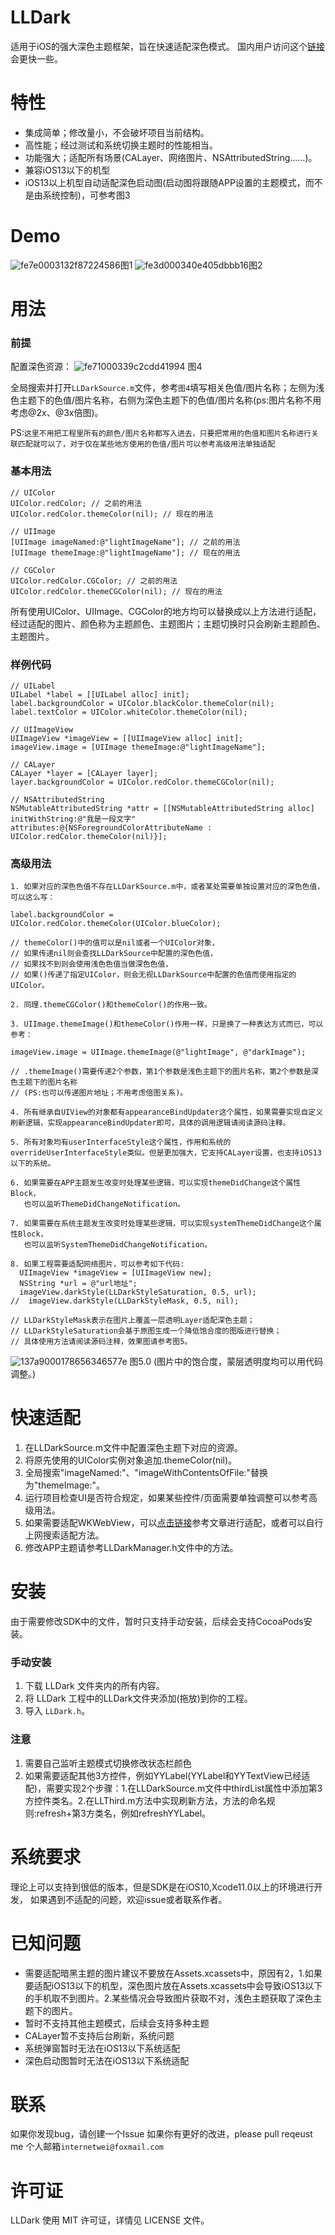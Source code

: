 LLDark
==============
适用于iOS的强大深色主题框架，旨在快速适配深色模式。
国内用户访问这个[链接](https://gitee.com/internetWei/llDark)会更快一些。

特性
==============
- 集成简单；修改量小，不会破坏项目当前结构。
- 高性能；经过测试和系统切换主题时的性能相当。
- 功能强大；适配所有场景(CALayer、网络图片、NSAttributedString……)。
- 兼容iOS13以下的机型
- iOS13以上机型自动适配深色启动图(启动图将跟随APP设置的主题模式，而不是由系统控制)，可参考图3

Demo
==============
![fe7e0003132f87224586](https://pic.downk.cc/item/5fc5b945d590d4788a8f6e1c.gif)图1     ![fe3d000340e405dbbb16](https://pic.downk.cc/item/5fc5e700d590d4788aa71cb7.gif)图2

用法
==============

### 前提
配置深色资源：
![fe71000339c2cdd41994](https://pic.downk.cc/item/5fc5d6e5d590d4788a9e8775.png) 图4

全局搜索并打开`LLDarkSource.m`文件，参考`图4`填写相关色值/图片名称；左侧为浅色主题下的色值/图片名称，右侧为深色主题下的色值/图片名称(ps:图片名称不用考虑@2x、@3x倍图)。

PS:`这里不用把工程里所有的颜色/图片名称都写入进去，只要把常用的色值和图片名称进行关联匹配就可以了，对于仅在某些地方使用的色值/图片可以参考高级用法单独适配`


### 基本用法
``````objc
// UIColor
UIColor.redColor; // 之前的用法
UIColor.redColor.themeColor(nil); // 现在的用法

// UIImage
[UIImage imageNamed:@"lightImageName"]; // 之前的用法
[UIImage themeImage:@"lightImageName"]; // 现在的用法

// CGColor
UIColor.redColor.CGColor; // 之前的用法
UIColor.redColor.themeCGColor(nil); // 现在的用法
``````
所有使用UIColor、UIImage、CGColor的地方均可以替换成以上方法进行适配，经过适配的图片、颜色称为主题颜色、主题图片；主题切换时只会刷新主题颜色、主题图片。

### 样例代码
```objc
// UILabel
UILabel *label = [[UILabel alloc] init];
label.backgroundColor = UIColor.blackColor.themeColor(nil);
label.textColor = UIColor.whiteColor.themeColor(nil);

// UIImageView
UIImageView *imageView = [[UIImageView alloc] init];
imageView.image = [UIImage themeImage:@"lightImageName"];

// CALayer
CALayer *layer = [CALayer layer];
layer.backgroundColor = UIColor.redColor.themeCGColor(nil);

// NSAttributedString
NSMutableAttributedString *attr = [[NSMutableAttributedString alloc] initWithString:@"我是一段文字" attributes:@{NSForegroundColorAttributeName : UIColor.redColor.themeColor(nil)}];
```

### 高级用法
``````objc
1. 如果对应的深色色值不存在LLDarkSource.m中，或者某处需要单独设置对应的深色色值，可以这么写：

label.backgroundColor = UIColor.redColor.themeColor(UIColor.blueColor);

// themeColor()中的值可以是nil或者一个UIColor对象，
// 如果传递nil则会查找LLDarkSource中配置的深色色值，
// 如果找不到则会使用浅色色值当做深色色值，
// 如果()传递了指定UIColor，则会无视LLDarkSource中配置的色值而使用指定的UIColor。

2. 同理.themeCGColor()和themeColor()的作用一致。

3. UIImage.themeImage()和themeColor()作用一样，只是换了一种表达方式而已，可以参考：

imageView.image = UIImage.themeImage(@"lightImage", @"darkImage");

// .themeImage()需要传递2个参数，第1个参数是浅色主题下的图片名称，第2个参数是深色主题下的图片名称
// (PS:也可以传递图片地址；不用考虑倍图关系)。

4. 所有继承自UIView的对象都有appearanceBindUpdater这个属性，如果需要实现自定义刷新逻辑，实现appearanceBindUpdater即可，具体的调用逻辑请阅读源码注释。

5. 所有对象均有userInterfaceStyle这个属性，作用和系统的overrideUserInterfaceStyle类似。但是更加强大，它支持CALayer设置，也支持iOS13以下的系统。

6. 如果需要在APP主题发生改变时处理某些逻辑，可以实现themeDidChange这个属性Block，
   也可以监听ThemeDidChangeNotification。
  
7. 如果需要在系统主题发生改变时处理某些逻辑，可以实现systemThemeDidChange这个属性Block，
   也可以监听SystemThemeDidChangeNotification。
   
8. 如果工程需要适配网络图片，可以参考如下代码:
  UIImageView *imageView = [UIImageView new];
  NSString *url = @"url地址";
  imageView.darkStyle(LLDarkStyleSaturation, 0.5, url);
//  imageView.darkStyle(LLDarkStyleMask, 0.5, nil);

// LLDarkStyleMask表示在图片上覆盖一层透明Layer适配深色主题；
// LLDarkStyleSaturation会基于原图生成一个降低饱合度的图版进行替换；
// 具体使用方法请阅读源码注释，效果图请参考图5。
``````

![137a9000178656346577e](https://pic.downk.cc/item/5fc60802d590d4788ab3a29b.png) 图5.0 (图片中的饱合度，蒙层透明度均可以用代码调整。)


快速适配
==============
1. 在LLDarkSource.m文件中配置深色主题下对应的资源。
2. 将原先使用的UIColor实例对象追加.themeColor(nil)。
3. 全局搜索"imageNamed:"、"imageWithContentsOfFile:"替换为"themeImage:"。
4. 运行项目检查UI是否符合规定，如果某些控件/页面需要单独调整可以参考高级用法。
5. 如果需要适配WKWebView，可以[点击链接](https://www.jianshu.com/p/be578117f84c)参考文章进行适配，或者可以自行上网搜索适配方法。
6. 修改APP主题请参考LLDarkManager.h文件中的方法。


安装
==============
由于需要修改SDK中的文件，暂时只支持手动安装，后续会支持CocoaPods安装。

### 手动安装
1. 下载 LLDark 文件夹内的所有内容。
2. 将 LLDark 工程中的LLDark文件夹添加(拖放)到你的工程。
3. 导入 `LLDark.h`。


### 注意
1. 需要自己监听主题模式切换修改状态栏颜色
2. 如果需要适配其他3方控件，例如YYLabel(YYLabel和YYTextView已经适配)，需要实现2个步骤：1.在LLDarkSource.m文件中thirdList属性中添加第3方控件类名。2.在LLThird.m方法中实现刷新方法，方法的命名规则:refresh+第3方类名，例如refreshYYLabel。


系统要求
==============
理论上可以支持到很低的版本，但是SDK是在iOS10,Xcode11.0以上的环境进行开发，
如果遇到不适配的问题，欢迎issue或者联系作者。


已知问题
==============
* 需要适配暗黑主题的图片建议不要放在Assets.xcassets中，原因有2，1.如果要适配iOS13以下的机型，深色图片放在Assets.xcassets中会导致iOS13以下的手机取不到图片。2.某些情况会导致图片获取不对，浅色主题获取了深色主题下的图片。
* 暂时不支持其他主题模式，后续会支持多种主题
* CALayer暂不支持后台刷新，系统问题
* 系统弹窗暂时无法在iOS13以下系统适配
* 深色启动图暂时无法在iOS13以下系统适配

联系
==============
如果你发现bug，请创建一个Issue
如果你有更好的改进，please pull reqeust me
个人邮箱`internetwei@foxmail.com`

许可证
==============
LLDark 使用 MIT 许可证，详情见 LICENSE 文件。
